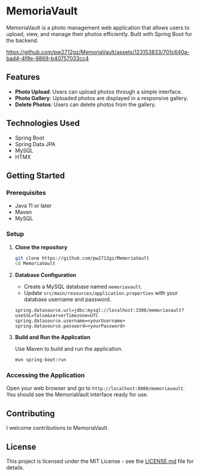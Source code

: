 # MemoriaVault

MemoriaVault is a photo management web application that allows users to upload, view, and manage their photos
efficiently. Built with Spring Boot for the backend.

https://github.com/pw2712gz/MemoriaVault/assets/123153833/701c640a-bad4-4f9e-9869-b40757033cc4

## Features

- **Photo Upload**: Users can upload photos through a simple interface.
- **Photo Gallery**: Uploaded photos are displayed in a responsive gallery.
- **Delete Photos**: Users can delete photos from the gallery.

## Technologies Used

- Spring Boot
- Spring Data JPA
- MySQL
- HTMX

## Getting Started

### Prerequisites

- Java 11 or later
- Maven
- MySQL

### Setup

1. **Clone the repository**

   ```sh
   git clone https://github.com/pw2712gz/MemoriaVault
   cd MemoriaVault
   ```

2. **Database Configuration**

   - Create a MySQL database named `memoriavault`.
   - Update `src/main/resources/application.properties` with your database username and password.

   ```properties
   spring.datasource.url=jdbc:mysql://localhost:3306/memoriavault?useSSL=false&serverTimezone=UTC
   spring.datasource.username=<yourUsername>
   spring.datasource.password=<yourPassword>
   ```

3. **Build and Run the Application**

   Use Maven to build and run the application.

   ```sh
   mvn spring-boot:run
   ```

### Accessing the Application

Open your web browser and go to `http://localhost:8080/memoriavault`. You should see the MemoriaVault interface ready
for use.

## Contributing

I welcome contributions to MemoriaVault.

## License

This project is licensed under the MIT License - see the [LICENSE.md](LICENSE.md) file for details.
